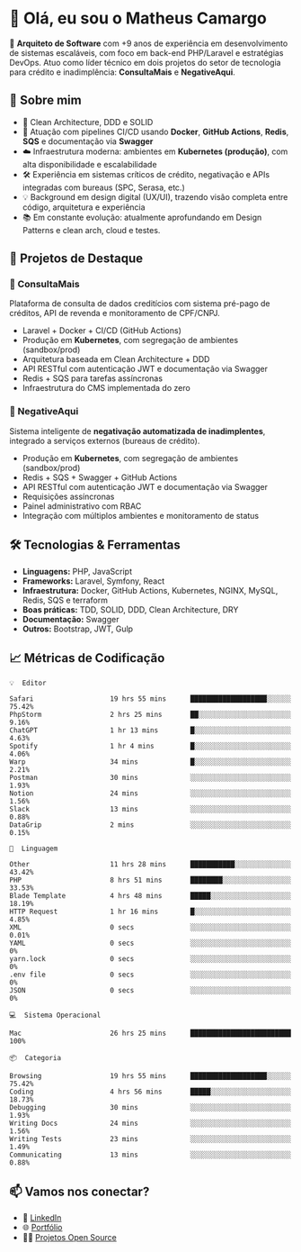 # 👋 Olá, eu sou o Matheus Camargo

🎯 **Arquiteto de Software** com +9 anos de experiência em desenvolvimento de sistemas escaláveis, com foco em back-end PHP/Laravel e estratégias DevOps. Atuo como líder técnico em dois projetos do setor de tecnologia para crédito e inadimplência: **ConsultaMais** e **NegativeAqui**.

## 🧠 Sobre mim

- 🚀 Clean Architecture, DDD e SOLID
- 🔁 Atuação com pipelines CI/CD usando **Docker**, **GitHub Actions**, **Redis**, **SQS** e documentação via **Swagger**
- ☁️ Infraestrutura moderna: ambientes em **Kubernetes (produção)**, com alta disponibilidade e escalabilidade
- 🛠️ Experiência em sistemas críticos de crédito, negativação e APIs integradas com bureaus (SPC, Serasa, etc.)
- 💡 Background em design digital (UX/UI), trazendo visão completa entre código, arquitetura e experiência
- 📚 Em constante evolução: atualmente aprofundando em Design Patterns e clean arch, cloud e testes.

## 🚧 Projetos de Destaque

### 🔹 ConsultaMais
Plataforma de consulta de dados creditícios com sistema pré-pago de créditos, API de revenda e monitoramento de CPF/CNPJ.

- Laravel + Docker + CI/CD (GitHub Actions)
- Produção em **Kubernetes**, com segregação de ambientes (sandbox/prod)
- Arquitetura baseada em Clean Architecture + DDD
- API RESTful com autenticação JWT e documentação via Swagger
- Redis + SQS para tarefas assíncronas
- Infraestrutura do CMS implementada do zero

### 🔹 NegativeAqui
Sistema inteligente de **negativação automatizada de inadimplentes**, integrado a serviços externos (bureaus de crédito).

- Produção em **Kubernetes**, com segregação de ambientes (sandbox/prod)
- Redis + SQS + Swagger + GitHub Actions
- API RESTful com autenticação JWT e documentação via Swagger
- Requisições assíncronas
- Painel administrativo com RBAC
- Integração com múltiplos ambientes e monitoramento de status

## 🛠️ Tecnologias & Ferramentas

- **Linguagens:** PHP, JavaScript
- **Frameworks:** Laravel, Symfony, React
- **Infraestrutura:** Docker, GitHub Actions, Kubernetes, NGINX, MySQL, Redis, SQS e terraform
- **Boas práticas:** TDD, SOLID, DDD, Clean Architecture, DRY
- **Documentação:** Swagger
- **Outros:** Bootstrap, JWT, Gulp

## 📈 Métricas de Codificação

```text
💡  Editor

Safari                   19 hrs 55 mins      ███████████████████░░░░░░     75.42%
PhpStorm                 2 hrs 25 mins       ██░░░░░░░░░░░░░░░░░░░░░░░      9.16%
ChatGPT                  1 hr 13 mins        █░░░░░░░░░░░░░░░░░░░░░░░░      4.63%
Spotify                  1 hr 4 mins         █░░░░░░░░░░░░░░░░░░░░░░░░      4.06%
Warp                     34 mins             █░░░░░░░░░░░░░░░░░░░░░░░░      2.21%
Postman                  30 mins             ░░░░░░░░░░░░░░░░░░░░░░░░░      1.93%
Notion                   24 mins             ░░░░░░░░░░░░░░░░░░░░░░░░░      1.56%
Slack                    13 mins             ░░░░░░░░░░░░░░░░░░░░░░░░░      0.88%
DataGrip                 2 mins              ░░░░░░░░░░░░░░░░░░░░░░░░░      0.15%
```
```text
💬  Linguagem

Other                    11 hrs 28 mins      ███████████░░░░░░░░░░░░░░     43.42%
PHP                      8 hrs 51 mins       ████████░░░░░░░░░░░░░░░░░     33.53%
Blade Template           4 hrs 48 mins       █████░░░░░░░░░░░░░░░░░░░░     18.19%
HTTP Request             1 hr 16 mins        █░░░░░░░░░░░░░░░░░░░░░░░░      4.85%
XML                      0 secs              ░░░░░░░░░░░░░░░░░░░░░░░░░      0.01%
YAML                     0 secs              ░░░░░░░░░░░░░░░░░░░░░░░░░         0%
yarn.lock                0 secs              ░░░░░░░░░░░░░░░░░░░░░░░░░         0%
.env file                0 secs              ░░░░░░░░░░░░░░░░░░░░░░░░░         0%
JSON                     0 secs              ░░░░░░░░░░░░░░░░░░░░░░░░░         0%
```
```text
💻  Sistema Operacional

Mac                      26 hrs 25 mins      █████████████████████████       100%
```
```text
📦  Categoria

Browsing                 19 hrs 55 mins      ███████████████████░░░░░░     75.42%
Coding                   4 hrs 56 mins       █████░░░░░░░░░░░░░░░░░░░░     18.73%
Debugging                30 mins             ░░░░░░░░░░░░░░░░░░░░░░░░░      1.93%
Writing Docs             24 mins             ░░░░░░░░░░░░░░░░░░░░░░░░░      1.56%
Writing Tests            23 mins             ░░░░░░░░░░░░░░░░░░░░░░░░░      1.49%
Communicating            13 mins             ░░░░░░░░░░░░░░░░░░░░░░░░░      0.88%
```

## 📫 Vamos nos conectar?

- 💼 [LinkedIn](https://www.linkedin.com/in/matheuscamargoxavier)
- 🌐 [Portfólio](https://matheuscamargo.co)
- 🧑‍💻 [Projetos Open Source](https://github.com/bymatheus)
